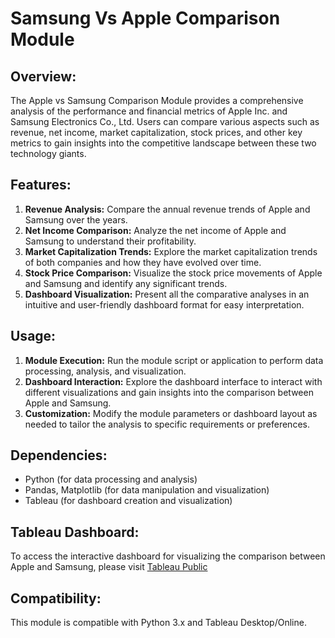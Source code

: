 # Samsung Vs Apple Comparison Module

## Overview:
The Apple vs Samsung Comparison Module provides a comprehensive analysis of the performance and financial metrics of Apple Inc. and Samsung Electronics Co., Ltd. Users can compare various aspects such as revenue, net income, market capitalization, stock prices, and other key metrics to gain insights into the competitive landscape between these two technology giants.

## Features:
1. **Revenue Analysis:** Compare the annual revenue trends of Apple and Samsung over the years.
2. **Net Income Comparison:** Analyze the net income of Apple and Samsung to understand their profitability.
3. **Market Capitalization Trends:** Explore the market capitalization trends of both companies and how they have evolved over time.
4. **Stock Price Comparison:** Visualize the stock price movements of Apple and Samsung and identify any significant trends.
5. **Dashboard Visualization:** Present all the comparative analyses in an intuitive and user-friendly dashboard format for easy interpretation.

## Usage:
1. **Module Execution:** Run the module script or application to perform data processing, analysis, and visualization.
2. **Dashboard Interaction:** Explore the dashboard interface to interact with different visualizations and gain insights into the comparison between Apple and Samsung.
3. **Customization:** Modify the module parameters or dashboard layout as needed to tailor the analysis to specific requirements or preferences.

## Dependencies:
- Python (for data processing and analysis)
- Pandas, Matplotlib (for data manipulation and visualization)
- Tableau (for dashboard creation and visualization)
## Tableau Dashboard:
To access the interactive dashboard for visualizing the comparison between Apple and Samsung, please visit [Tableau Public](https://public.tableau.com/app/profile/shreya.kumari7691/viz/AppleVsSamsung_17107442516920/Dashboard1)
## Compatibility:
This module is compatible with Python 3.x and Tableau Desktop/Online.
